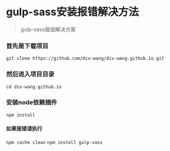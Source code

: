 # gulp-sass安装报错解决方法

> gulp-sass报错解决方案

### 首先是下载项目

`git clone https://github.com/div-wang/div-wang.github.io.git`

### 然后进入项目目录

`cd div-wang.github.io`

### 安装node依赖插件

`npm install`

#### 如果报错请执行

`npm cache clean`
`npm install gulp-sass`
